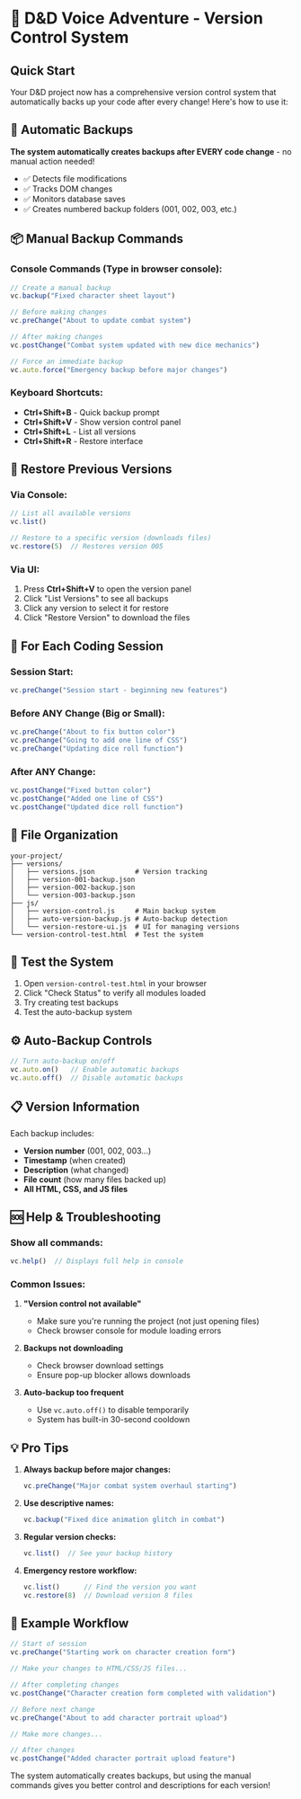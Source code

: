 # 🎲 D&D Voice Adventure - Version Control System

## Quick Start

Your D&D project now has a comprehensive version control system that automatically backs up your code after every change! Here's how to use it:

## 🚀 Automatic Backups

**The system automatically creates backups after EVERY code change** - no manual action needed!

- ✅ Detects file modifications
- ✅ Tracks DOM changes  
- ✅ Monitors database saves
- ✅ Creates numbered backup folders (001, 002, 003, etc.)

## 📦 Manual Backup Commands

### Console Commands (Type in browser console):

```javascript
// Create a manual backup
vc.backup("Fixed character sheet layout")

// Before making changes
vc.preChange("About to update combat system")

// After making changes  
vc.postChange("Combat system updated with new dice mechanics")

// Force an immediate backup
vc.auto.force("Emergency backup before major changes")
```

### Keyboard Shortcuts:

- **Ctrl+Shift+B** - Quick backup prompt
- **Ctrl+Shift+V** - Show version control panel
- **Ctrl+Shift+L** - List all versions
- **Ctrl+Shift+R** - Restore interface

## 🔄 Restore Previous Versions

### Via Console:
```javascript
// List all available versions
vc.list()

// Restore to a specific version (downloads files)
vc.restore(5)  // Restores version 005
```

### Via UI:
1. Press **Ctrl+Shift+V** to open the version panel
2. Click "List Versions" to see all backups
3. Click any version to select it for restore
4. Click "Restore Version" to download the files

## 🎯 For Each Coding Session

### Session Start:
```javascript
vc.preChange("Session start - beginning new features")
```

### Before ANY Change (Big or Small):
```javascript  
vc.preChange("About to fix button color")
vc.preChange("Going to add one line of CSS")
vc.preChange("Updating dice roll function")
```

### After ANY Change:
```javascript
vc.postChange("Fixed button color") 
vc.postChange("Added one line of CSS")
vc.postChange("Updated dice roll function")
```

## 📁 File Organization

```
your-project/
├── versions/
│   ├── versions.json          # Version tracking
│   ├── version-001-backup.json
│   ├── version-002-backup.json
│   └── version-003-backup.json
├── js/
│   ├── version-control.js     # Main backup system
│   ├── auto-version-backup.js # Auto-backup detection
│   └── version-restore-ui.js  # UI for managing versions
└── version-control-test.html  # Test the system
```

## 🧪 Test the System

1. Open `version-control-test.html` in your browser
2. Click "Check Status" to verify all modules loaded
3. Try creating test backups
4. Test the auto-backup system

## ⚙️ Auto-Backup Controls

```javascript
// Turn auto-backup on/off
vc.auto.on()   // Enable automatic backups
vc.auto.off()  // Disable automatic backups
```

## 📋 Version Information

Each backup includes:
- **Version number** (001, 002, 003...)
- **Timestamp** (when created)
- **Description** (what changed)
- **File count** (how many files backed up)
- **All HTML, CSS, and JS files**

## 🆘 Help & Troubleshooting

### Show all commands:
```javascript
vc.help()  // Displays full help in console
```

### Common Issues:

1. **"Version control not available"**
   - Make sure you're running the project (not just opening files)
   - Check browser console for module loading errors

2. **Backups not downloading**
   - Check browser download settings
   - Ensure pop-up blocker allows downloads

3. **Auto-backup too frequent**
   - Use `vc.auto.off()` to disable temporarily
   - System has built-in 30-second cooldown

## 💡 Pro Tips

1. **Always backup before major changes:**
   ```javascript
   vc.preChange("Major combat system overhaul starting")
   ```

2. **Use descriptive names:**
   ```javascript
   vc.backup("Fixed dice animation glitch in combat")
   ```

3. **Regular version checks:**
   ```javascript
   vc.list()  // See your backup history
   ```

4. **Emergency restore workflow:**
   ```javascript
   vc.list()      // Find the version you want
   vc.restore(8)  // Download version 8 files
   ```

## 🎯 Example Workflow

```javascript
// Start of session
vc.preChange("Starting work on character creation form")

// Make your changes to HTML/CSS/JS files...

// After completing changes
vc.postChange("Character creation form completed with validation")

// Before next change
vc.preChange("About to add character portrait upload")

// Make more changes...

// After changes
vc.postChange("Added character portrait upload feature")
```

The system automatically creates backups, but using the manual commands gives you better control and descriptions for each version!